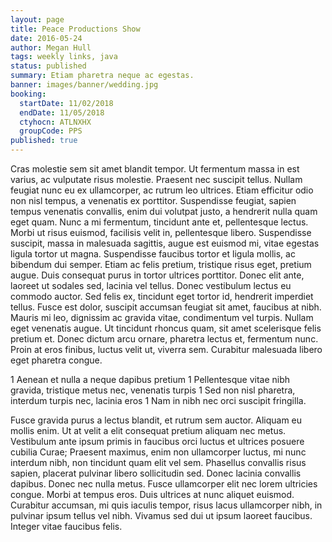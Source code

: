 ```yaml
---
layout: page
title: Peace Productions Show
date: 2016-05-24
author: Megan Hull
tags: weekly links, java
status: published
summary: Etiam pharetra neque ac egestas.
banner: images/banner/wedding.jpg
booking:
  startDate: 11/02/2018
  endDate: 11/05/2018
  ctyhocn: ATLNXHX
  groupCode: PPS
published: true
---
```

Cras molestie sem sit amet blandit tempor. Ut fermentum massa in est varius, ac vulputate risus molestie. Praesent nec suscipit tellus. Nullam feugiat nunc eu ex ullamcorper, ac rutrum leo ultrices. Etiam efficitur odio non nisl tempus, a venenatis ex porttitor. Suspendisse feugiat, sapien tempus venenatis convallis, enim dui volutpat justo, a hendrerit nulla quam eget quam. Nunc a mi fermentum, tincidunt ante et, pellentesque lectus. Morbi ut risus euismod, facilisis velit in, pellentesque libero. Suspendisse suscipit, massa in malesuada sagittis, augue est euismod mi, vitae egestas ligula tortor ut magna. Suspendisse faucibus tortor et ligula mollis, ac bibendum dui semper. Etiam ac felis pretium, tristique risus eget, pretium augue. Duis consequat purus in tortor ultrices porttitor. Donec elit ante, laoreet ut sodales sed, lacinia vel tellus. Donec vestibulum lectus eu commodo auctor. Sed felis ex, tincidunt eget tortor id, hendrerit imperdiet tellus.
Fusce est dolor, suscipit accumsan feugiat sit amet, faucibus at nibh. Mauris mi leo, dignissim ac gravida vitae, condimentum vel turpis. Nullam eget venenatis augue. Ut tincidunt rhoncus quam, sit amet scelerisque felis pretium et. Donec dictum arcu ornare, pharetra lectus et, fermentum nunc. Proin at eros finibus, luctus velit ut, viverra sem. Curabitur malesuada libero eget pharetra congue.

1 Aenean et nulla a neque dapibus pretium
1 Pellentesque vitae nibh gravida, tristique metus nec, venenatis turpis
1 Sed non nisl pharetra, interdum turpis nec, lacinia eros
1 Nam in nibh nec orci suscipit fringilla.

Fusce gravida purus a lectus blandit, et rutrum sem auctor. Aliquam eu mollis enim. Ut at velit a elit consequat pretium aliquam nec metus. Vestibulum ante ipsum primis in faucibus orci luctus et ultrices posuere cubilia Curae; Praesent maximus, enim non ullamcorper luctus, mi nunc interdum nibh, non tincidunt quam elit vel sem. Phasellus convallis risus sapien, placerat pulvinar libero sollicitudin sed. Donec lacinia convallis dapibus. Donec nec nulla metus. Fusce ullamcorper elit nec lorem ultricies congue. Morbi at tempus eros. Duis ultrices at nunc aliquet euismod. Curabitur accumsan, mi quis iaculis tempor, risus lacus ullamcorper nibh, in pulvinar ipsum tellus vel nibh. Vivamus sed dui ut ipsum laoreet faucibus. Integer vitae faucibus felis.
